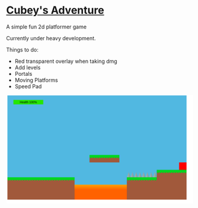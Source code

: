 # <a href="https://plebussupremus1234.github.io/Cubeys-Adventure/" target="_blank">Cubey's Adventure</a>
A simple fun 2d platformer game

Currently under heavy development.

Things to do:
  - Red transparent overlay when taking dmg
  - Add levels
  - Portals
  - Moving Platforms
  - Speed Pad

<img src="assets/preview.png" width="800">